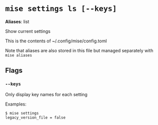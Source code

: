 # `mise settings ls [--keys]`

**Aliases**: list

Show current settings

This is the contents of ~/.config/mise/config.toml

Note that aliases are also stored in this file
but managed separately with `mise aliases`

## Flags

### `--keys`

Only display key names for each setting

Examples:

    $ mise settings
    legacy_version_file = false
